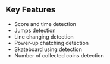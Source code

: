 ## Key Features

* Score and time detection
* Jumps detection
* Line changing detection
* Power-up chatching detection
* Skateboard using detection
* Number of collected coins detection
